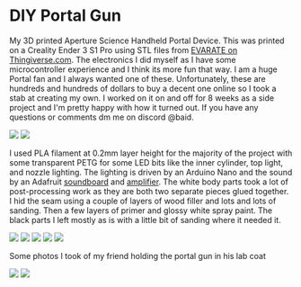 # DIY Portal Gun

My 3D printed Aperture Science Handheld Portal Device.
This was printed on a Creality Ender 3 S1 Pro using STL files from [EVARATE on Thingiverse.com](https://www.thingiverse.com/thing:3579224). The electronics I did myself as I have some microcontroller experience and I think its more fun that way. I am a huge Portal fan and I always wanted one of these. Unfortunately, these are hundreds and hundreds of dollars to buy a decent one online so I took a stab at creating my own. I worked on it on and off for 8 weeks as a side project and I'm pretty happy with how it turned out. If you have any questions or comments dm me on discord @baid.

![](https://github.com/Git-baid/PortalGun/blob/main/PortalGunPhotos/20231025_005635.jpg)
![](https://github.com/Git-baid/PortalGun/blob/main/PortalGunPhotos/20231025_005656.jpg)

I used PLA filament at 0.2mm layer height for the majority of the project with some transparent PETG for some LED bits like the inner cylinder, top light, and nozzle lighting. The lighting is driven by an Arduino Nano and the sound by an Adafruit [soundboard](https://www.amazon.com/dp/B010M8UOR8?psc=1&ref=ppx_yo2ov_dt_b_product_details) and [amplifier](https://www.amazon.com/dp/B00PY2YSI4?psc=1&ref=ppx_yo2ov_dt_b_product_details). The white body parts took a lot of post-processing work as they are both two separate pieces glued together. I hid the seam using a couple of layers of wood filler and lots and lots of sanding. Then a few layers of primer and glossy white spray paint. The black parts I left mostly as is with a little bit of sanding where it needed it.

![](https://github.com/Git-baid/PortalGun/blob/main/PortalGunPhotos/20230830_174219.jpg)
![](https://github.com/Git-baid/PortalGun/blob/main/PortalGunPhotos/20230911_003615.jpg)
![](https://github.com/Git-baid/PortalGun/blob/main/PortalGunPhotos/20230911_185415.jpg)
![](https://github.com/Git-baid/PortalGun/blob/main/PortalGunPhotos/20230920_201050.jpg)
![](https://github.com/Git-baid/PortalGun/blob/main/PortalGunPhotos/20231024_212336.jpg)

Some photos I took of my friend holding the portal gun in his lab coat

![](https://github.com/Git-baid/PortalGun/blob/main/PortalGunPhotos/20231027_005933.jpg)
![](https://github.com/Git-baid/PortalGun/blob/main/PortalGunPhotos/20231027_005946.jpg)
